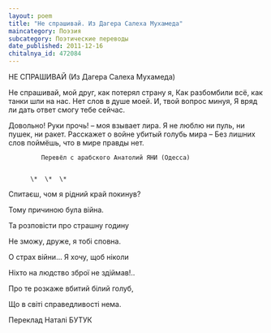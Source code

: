 ```yaml
---
layout: poem
title: "Не спрашивай. Из Дагера Салеха Мухамеда"
maincategory: Поэзия
subcategory: Поэтические переводы
date_published: 2011-12-16
chitalnya_id: 472084
---
```




НЕ СПРАШИВАЙ
(Из Дагера Салеха Мухамеда)

Не спрашивай, мой друг, как потерял страну я,
Как разбомбили всё, как танки шли на нас.
Нет слов в душе моей. И, твой вопрос минуя,
Я вряд ли дать ответ смогу тебе сейчас.

Довольно! Руки прочь! – моя взывает лира.
Я не люблю ни пуль, ни пушек, ни ракет.
Расскажет о войне убитый голубь мира – 
Без лишних слов поймёшь, что в мире правды нет.

             Перевёл с арабского Анатолий ЯНИ (Одесса)

 
          \*  \*  \* 

Спитаєш, чом я рідний край покинув?

Тому причиною була війна.

Та розповісти про страшну годину

Не зможу, друже, я тобі сповна.

 

О страх війни… Я хочу, щоб ніколи

Ніхто на людство зброї не здіймав!..


Про те розкаже вбитий білий голуб,

Що в світі справедливості нема.


Переклад Наталі БУТУК






